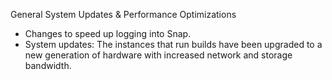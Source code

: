 General System Updates & Performance Optimizations

* Changes to speed up logging into Snap.
* System updates: The instances that run builds have been upgraded to a new generation of hardware with increased network and storage bandwidth.
